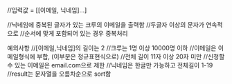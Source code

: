 //입력값 = [[이메일, 닉네임]...]

//닉네임에 중복된 글자가 있는 크루의 이메일을 출력함
//두글자 이상의 문자가 연속적으로 
//순서에 맞게 포함되어 있는 경우 중복처리


예외사항
//[이메일,닉네임]의 길이는 2
//크루는 1명 이상 10000명 이하
//이메일은 이메일형식에 부합, (이부분은 정규표현식으로)
//전체 길이 11자 이상 20자 미만
//신청할 수 있는 이메일은 email.com으로 제한
//닉네임은 한글만 가능하고 전체길이 1-19
//result는 문자열을 오름차순으로 sort함